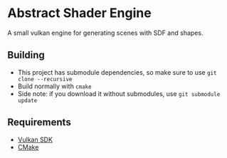 # Abstract Shader Engine
A small vulkan engine for generating scenes with SDF and shapes.

## Building
- This project has submodule dependencies, so make sure to use `git clone --recursive`
- Build normally with `cmake`
- Side note: if you download it without submodules, use `git submodule update`

## Requirements
- [Vulkan SDK](https://www.lunarg.com/vulkan-sdk/)
- [CMake](https://cmake.org/download/)
